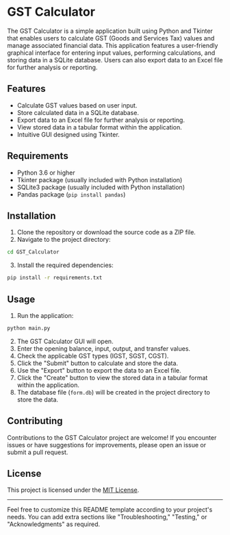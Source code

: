 # GST Calculator

The GST Calculator is a simple application built using Python and Tkinter that enables users to calculate GST (Goods and Services Tax) values and manage associated financial data. This application features a user-friendly graphical interface for entering input values, performing calculations, and storing data in a SQLite database. Users can also export data to an Excel file for further analysis or reporting.

## Features

- Calculate GST values based on user input.
- Store calculated data in a SQLite database.
- Export data to an Excel file for further analysis or reporting.
- View stored data in a tabular format within the application.
- Intuitive GUI designed using Tkinter.

## Requirements

- Python 3.6 or higher
- Tkinter package (usually included with Python installation)
- SQLite3 package (usually included with Python installation)
- Pandas package (`pip install pandas`)

## Installation

1. Clone the repository or download the source code as a ZIP file.
2. Navigate to the project directory:

```bash
cd GST_Calculator
```

3. Install the required dependencies:

```bash
pip install -r requirements.txt
```

## Usage

1. Run the application:

```bash
python main.py
```

2. The GST Calculator GUI will open.
3. Enter the opening balance, input, output, and transfer values.
4. Check the applicable GST types (IGST, SGST, CGST).
5. Click the "Submit" button to calculate and store the data.
6. Use the "Export" button to export the data to an Excel file.
7. Click the "Create" button to view the stored data in a tabular format within the application.
8. The database file (`form.db`) will be created in the project directory to store the data.

## Contributing

Contributions to the GST Calculator project are welcome! If you encounter issues or have suggestions for improvements, please open an issue or submit a pull request.

## License

This project is licensed under the [MIT License](LICENSE).

---

Feel free to customize this README template according to your project's needs. You can add extra sections like "Troubleshooting," "Testing," or "Acknowledgments" as required.
